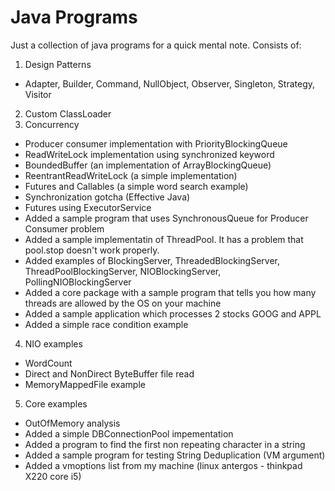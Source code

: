 # Java Programs
Just a collection of java programs for a quick mental note.
Consists of:
1. Design Patterns
- Adapter, Builder, Command, NullObject, Observer, Singleton, Strategy, Visitor
2. Custom ClassLoader
3. Concurrency
- Producer consumer implementation with PriorityBlockingQueue
- ReadWriteLock implementation using synchronized keyword
- BoundedBuffer (an implementation of ArrayBlockingQueue)
- ReentrantReadWriteLock (a simple implementation)
- Futures and Callables (a simple word search example)
- Synchronization gotcha (Effective Java)
- Futures using ExecutorService
- Added a sample program that uses SynchronousQueue for Producer Consumer problem
- Added a sample implementatin of ThreadPool. It has a problem that pool.stop doesn't work properly.
- Added examples of BlockingServer, ThreadedBlockingServer, ThreadPoolBlockingServer, NIOBlockingServer, PollingNIOBlockingServer
- Added a core package with a sample program that tells you how many threads are allowed by the OS on your machine
- Added a sample application which processes 2 stocks GOOG and APPL
- Added a simple race condition example
4. NIO examples
- WordCount
- Direct and NonDirect ByteBuffer file read
- MemoryMappedFile example
5. Core examples
- OutOfMemory analysis
- Added a simple DBConnectionPool impementation
- Added a program to find the first non repeating character in a string
- Added a sample program for testing String Deduplication (VM argument)
- Added a vmoptions list from my machine (linux antergos - thinkpad X220 core i5)

